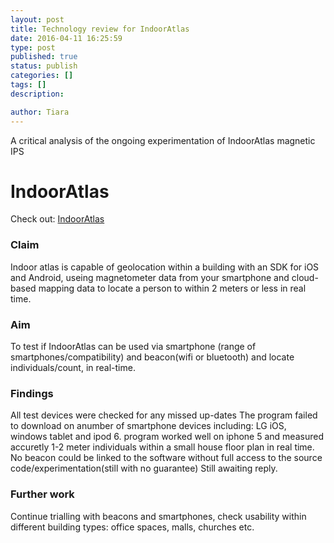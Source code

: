 ```yaml
---
layout: post
title: Technology review for IndoorAtlas   
date: 2016-04-11 16:25:59
type: post
published: true
status: publish
categories: []
tags: []
description: 

author: Tiara 
---
```

A critical analysis of the ongoing experimentation of IndoorAtlas magnetic IPS 

# IndoorAtlas 

Check out: [IndoorAtlas](http://www.networkworld.com/article/2911467/internet-of-things/indoor-atlas-smartphones-can-navigate-inside-buildings-using-magnetic-fields.html)

### Claim 

Indoor atlas is capable of geolocation within a building with an SDK for iOS and Android, useing magnetometer data from your smartphone and cloud-based mapping data to locate a person to within 2 meters or less in real time.

### Aim

To test if IndoorAtlas can be used via smartphone (range of smartphones/compatibility) and beacon(wifi or bluetooth) and locate individuals/count, in real-time. 

### Findings

All test devices were checked for any missed up-dates
The program failed to download on anumber of smartphone devices including: LG iOS, windows tablet and ipod 6. 
program worked well on iphone 5 and measured accuretly 1-2 meter individuals within a small house floor plan in real time. 
No beacon could be linked to the software without full access to the source code/experimentation(still with no guarantee)
Still awaiting reply. 

### Further work

Continue trialling with beacons and smartphones, check usability within different building types: office spaces, malls, churches etc.

